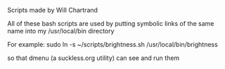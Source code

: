 Scripts made by Will Chartrand

All of these bash scripts are used by putting symbolic links of the same name into my /usr/local/bin directory

For example:
    sudo ln -s ~/scripts/brightness.sh /usr/local/bin/brightness

so that dmenu (a suckless.org utility) can see and run them


